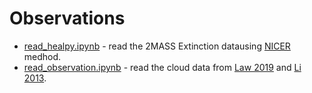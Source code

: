 # Observations

- [read_healpy.ipynb](./read_healpy.ipynb) - read the 2MASS Extinction datausing [NICER](http://www.interstellarmedium.org/Extinction/) medhod.
- [read_observation.ipynb](./read_observation.ipynb) - read the cloud data from [Law 2019](https://arxiv.org/abs/2009.05915) and [Li 2013](https://www.nature.com/articles/s41550-017-0158.epdf?author_access_token=YzD9rHEwn2zbSgTed63D6NRgN0jAjWel9jnR3ZoTv0Nf_GBl6OOUdRx8oeIHbvJnIVDwMRJ47GAWuBcxN7JJYwmpnuG7Rdm5QQ_KQfF6oU4aRPjvoYk1BmXC0ciDC2vhInRTQP9aSF62dzA0EsZBxw==).
